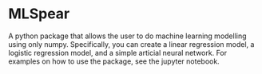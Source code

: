 # MLSpear
A python package that allows the user to do machine learning modelling using only numpy. 
Specifically, you can create a linear regression model, a logistic regression model, and 
a simple articial neural network. For examples on how to use the package, see the jupyter 
notebook.
